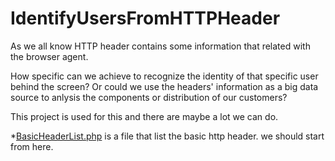 # IdentifyUsersFromHTTPHeader

As we all know HTTP header contains some information that related with the browser agent.

How specific can we achieve to recognize the identity of that specific user behind the screen? Or could we use the headers' information as a big data source to anlysis the components or distribution of our customers?

This project is used for this and there are maybe a lot we can do.

*[BasicHeaderList.php](http://cs-server.usc.edu:53713/headerlist.php) is a file that list the basic http header. we should start from here.


